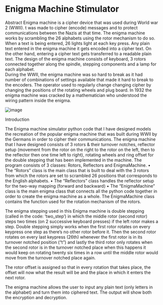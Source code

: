 #  Enigma Machine Stimulator
Abstract
Enigma machine is a cipher device that was used during World war 2 (WWII). t was made to cipher (encode) messages and to protect communications between the Nazis at that time. The enigma machine works by scrambling the 26 alphabets using the rotor mechanism to do so. When a text is being entered, 26 lights light at each key press. Any plain text entered in the enigma machine it gets encoded into a cipher text. On the other hand, entering a cipher text gets transferred to a readable plain text. The design of the enigma machine consists of keyboard, 3 rotors connected together along the spindle, stepping components and a lamp for each alphabet.  
During the WWII, the enigma machine was so hard to break as it had number of combinations of settings available that made it hard to break to the encoders. The operator used to regularly change changing cipher by changing the positions of the rotating wheels and plug board. In 1932 the enigma machine was cracked by a mathematician who understood the wiring pattern inside the enigma.

![image](https://user-images.githubusercontent.com/74532447/141681664-536e1d6a-7d86-4dd6-9af5-59545d1eec2e.png)


Introduction

The Enigma machine simulator python code that I have designed models the recreation of the popular enigma machine that was built during WWII by the Germans in order to cipher their communications. The enigma machine that I have designed consists of 3 rotors & their turnover notches, reflector setup (movement from the rotor on the right to the rotor on the left, then to the reflector then one time left to right), rotating wheels and ring offset for the double stepping that has been implemented in the machine. 
The program consists of 3 classes: Rotors, Reflectors and EnigmaMachine. 
•	The “Rotors” class is the main class that is built to deal with the 3 rotors from which the rotors are set to scrambled 26 positions that corresponds to the English alphabets.
•	The “Reflectors” class handles the reflector setup for the two-way mapping (forward and backward)
•	The “EnigmaMachine” class is the main enigma class that connects all the python code together in order to create the enigma machine as a whole. The EnigmaMachine class contains the function used for the rotation mechanism of the rotors.

The enigma stepping used in this Enigma machine is double stepping (called in the code: ‘two_step’) in which the middle rotor (second rotor) steps two times (on 2 successive keyboard presses) if the left rotor makes a step. Double stepping simply works when the first rotor rotates on every keypress one step as there’s no other rotor before it. Then the second rotor rotates on every last keypress (26th) whenever the first rotor is in its turnover notched position (“t”) and lastly the third rotor only rotates when the second rotor is in the turnover notched place when this happens it would keep on rotating twenty six times in a row until the middle rotor would move from the turnover notched place again.

The rotor offset is assigned so that in every rotation that takes place, the offset will now what the result will be and the place in which it enters the next rotor.

The enigma machine allows the user to input any plain text (only letters in the alphabet) and turn them into ciphered text. The output will show both the encryption and decryption.



